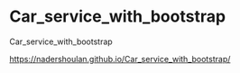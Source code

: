 # Car_service_with_bootstrap

Car_service_with_bootstrap

https://nadershoulan.github.io/Car_service_with_bootstrap/

